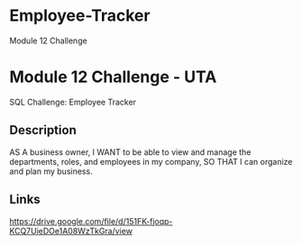 # Employee-Tracker

Module 12 Challenge

# Module 12 Challenge - UTA
SQL Challenge: Employee Tracker

## Description
AS A business owner, I WANT to be able to view and manage the departments, roles, and employees in my company, SO THAT I can organize and plan my business.


## Links

https://drive.google.com/file/d/151FK-fjoqp-KCQ7UieDOe1A08WzTkGra/view
